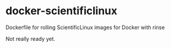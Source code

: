 docker-scientificlinux
======================

Dockerfile for rolling ScientificLinux images for Docker with rinse

Not really ready yet.
